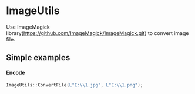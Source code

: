 ImageUtils
===========

Use ImageMagick library(https://github.com/ImageMagick/ImageMagick.git) to convert image file.

Simple examples
---------------

#### Encode
```c++
ImageUtils::ConvertFile(L"E:\\1.jpg", L"E:\\1.png");
```